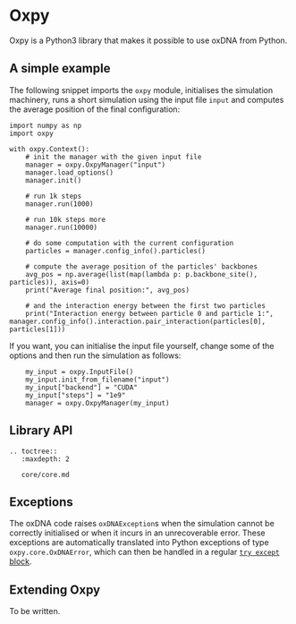 # Oxpy

Oxpy is a Python3 library that makes it possible to use oxDNA from Python.

## A simple example

The following snippet imports the `oxpy` module, initialises the simulation machinery, runs a short simulation using the input file `input` and computes the average position of the final configuration:

	import numpy as np
	import oxpy
	
	with oxpy.Context():
	    # init the manager with the given input file
	    manager = oxpy.OxpyManager("input")
	    manager.load_options()
	    manager.init()
	
	    # run 1k steps
	    manager.run(1000)
	
	    # run 10k steps more
	    manager.run(10000)
	
	    # do some computation with the current configuration
	    particles = manager.config_info().particles()
	    
	    # compute the average position of the particles' backbones
	    avg_pos = np.average(list(map(lambda p: p.backbone_site(), particles)), axis=0)
	    print("Average final position:", avg_pos)
	    
	    # and the interaction energy between the first two particles
	    print("Interaction energy between particle 0 and particle 1:", manager.config_info().interaction.pair_interaction(particles[0], particles[1]))
	    
If you want, you can initialise the input file yourself, change some of the options and then run the simulation as follows:

		my_input = oxpy.InputFile()
    	my_input.init_from_filename("input")
    	my_input["backend"] = "CUDA"
    	my_input["steps"] = "1e9"
    	manager = oxpy.OxpyManager(my_input)
	
## Library API

```eval_rst
.. toctree::
   :maxdepth: 2
   
   core/core.md
```

## Exceptions

The oxDNA code raises `oxDNAException`s when the simulation cannot be correctly initialised or when it incurs in an unrecoverable error. These exceptions are automatically translated into Python exceptions of type `oxpy.core.OxDNAError`, which can then be handled in a regular [`try except` block](https://docs.python.org/3/tutorial/errors.html).  

## Extending Oxpy

To be written.
